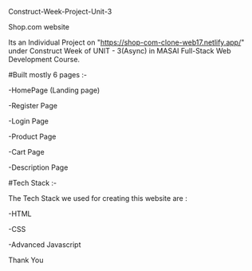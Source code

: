 Construct-Week-Project-Unit-3

Shop.com website

Its an Individual Project on "https://shop-com-clone-web17.netlify.app/" under Construct Week of UNIT - 3(Async) in MASAI Full-Stack Web Development Course.

#Built mostly 6 pages :-

-HomePage (Landing page)

-Register Page

-Login Page

-Product Page

-Cart Page

-Description Page



#Tech Stack :-

The Tech Stack we used for creating this website are :

 -HTML
 
 -CSS
 
 -Advanced Javascript


Thank You


